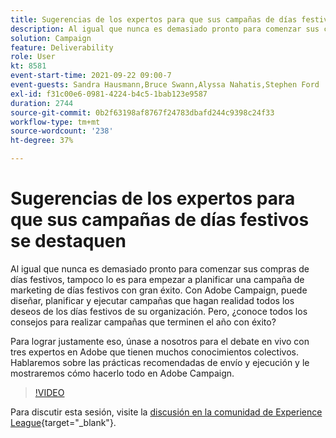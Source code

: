 ```yaml
---
title: Sugerencias de los expertos para que sus campañas de días festivos se destaquen
description: Al igual que nunca es demasiado pronto para comenzar sus compras de días festivos, tampoco lo es para empezar a planificar una campaña de marketing de días festivos con gran éxito. Con Adobe Campaign, puede diseñar, planificar y ejecutar campañas que hagan realidad todos los deseos de los días festivos de su organización. Pero, ¿conoce todos los consejos para realizar campañas que terminen el año con éxito? Para lograr justamente eso, únase a nosotros para el debate en vivo con tres expertos en Adobe que tienen muchos conocimientos colectivos. Hablaremos sobre las prácticas recomendadas de envío y ejecución y le mostraremos cómo hacerlo todo en Adobe Campaign.
solution: Campaign
feature: Deliverability
role: User
kt: 8581
event-start-time: 2021-09-22 09:00-7
event-guests: Sandra Hausmann,Bruce Swann,Alyssa Nahatis,Stephen Ford
exl-id: f31c00e6-0981-4224-b4c5-1bab123e9587
duration: 2744
source-git-commit: 0b2f63198af8767f24783dbafd244c9398c24f33
workflow-type: tm+mt
source-wordcount: '238'
ht-degree: 37%

---
```


# Sugerencias de los expertos para que sus campañas de días festivos se destaquen

Al igual que nunca es demasiado pronto para comenzar sus compras de días festivos, tampoco lo es para empezar a planificar una campaña de marketing de días festivos con gran éxito. Con Adobe Campaign, puede diseñar, planificar y ejecutar campañas que hagan realidad todos los deseos de los días festivos de su organización. Pero, ¿conoce todos los consejos para realizar campañas que terminen el año con éxito?

Para lograr justamente eso, únase a nosotros para el debate en vivo con tres expertos en Adobe que tienen muchos conocimientos colectivos. Hablaremos sobre las prácticas recomendadas de envío y ejecución y le mostraremos cómo hacerlo todo en Adobe Campaign.

>[!VIDEO](https://video.tv.adobe.com/v/337219/?quality=12&learn=on)

Para discutir esta sesión, visite la [discusión en la comunidad de Experience League](https://experienceleaguecommunities.adobe.com/t5/adobe-campaign-classic/questions-and-discussion-for-experience-league-live-ep-3-expert/td-p/425205?profile.language=es){target="_blank"}.

